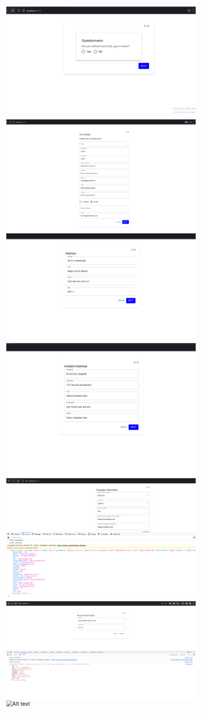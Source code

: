 ![Alt text](image-1.png)![Alt text](image-2.png)![Alt text](image-3.png)![Alt text](image-4.png)![Alt text](image-5.png)![Alt text](image.png)![Alt text](image-6.png)